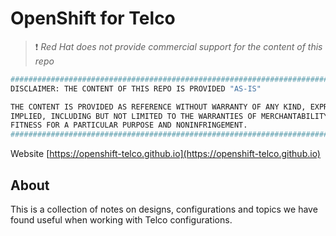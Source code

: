 # OpenShift for Telco

> :heavy_exclamation_mark: *Red Hat does not provide commercial support for the content of this repo*

```bash
##############################################################################
DISCLAIMER: THE CONTENT OF THIS REPO IS PROVIDED "AS-IS"

THE CONTENT IS PROVIDED AS REFERENCE WITHOUT WARRANTY OF ANY KIND, EXPRESS OR
IMPLIED, INCLUDING BUT NOT LIMITED TO THE WARRANTIES OF MERCHANTABILITY,
FITNESS FOR A PARTICULAR PURPOSE AND NONINFRINGEMENT.
##############################################################################
```

Website [https://openshift-telco.github.io](https://openshift-telco.github.io)

## About

This is a collection of notes on designs, configurations and topics we have found useful when working with Telco configurations.


